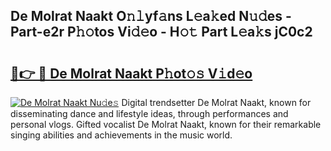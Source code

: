 ## De Molrat Naakt O𝚗𝚕yf𝚊ns L𝚎a𝚔ed N𝚞𝚍es - Part-e2r P𝚑𝚘tos Vi𝚍𝚎o - H𝚘𝚝 Part L𝚎a𝚔s jC0c2

# <h2><a href="http://kf2cm4g.oniu.top/?m=De+Molrat+Naakt">🔗👉 🔴 De Molrat Naakt P𝚑ot𝚘𝚜 V𝚒d𝚎o</a></h2>

[![De Molrat Naakt Nu𝚍e𝚜](https://i.imgur.com/0qMVB7G.gif)](http://kf2cm4g.oniu.top/?m=De+Molrat+Naakt)
Digital trendsetter De Molrat Naakt, known for disseminating dance and lifestyle ideas, through performances and personal vlogs. Gifted vocalist De Molrat Naakt, known for their remarkable singing abilities and achievements in the music world.  
